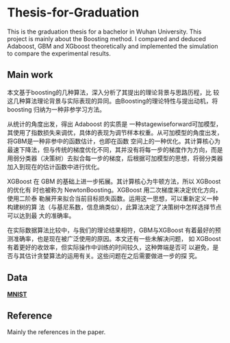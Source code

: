 

# Thesis-for-Graduation

This is the graduation thesis for a bachelor in Wuhan University. This project is mainly about the Boosting method. I compared and deduced
Adaboost, GBM and XGboost theoretically and implemented the simulation to compare the experimental results.

## Main work

本文基于boosting的几种算法，深入分析了其提出的理论背景与思路历程，比 较这几种算法理论背景与实际表现的异同。由Boosting的理论特性与提出动机，将 boosting 归纳为一种非参学习方法。

从统计的角度出发，得出 Adaboost 的实质是 一种stagewiseforward可加模型，其使用了指数损失来调优，具体的表现为调节样本权重。从可加模型的角度出发，将GBM是一种非参中的函数估计，也即在函数 空间上的一种优化。其计算核心为最速下降法，但与传统的梯度优化不同，其并没有将每一步的梯度作为方向，而是用弱分类器（决策树）去拟合每一步的梯度，后根据可加模型的思想，将弱分类器加入到现在的估计函数中进行优化。

XGBoost 在 GBM 的基础上进一步拓展。其计算核心为牛顿方法，所以 XGBoost 的优化有 时也被称为 NewtonBoosting。XGBoost 用二次梯度来决定优化方向，使用二阶泰 勒展开来拟合当前目标损失函数。运用这一思想，可以重新定义一种构建树的算 法（与基尼系数，信息熵类似），此算法决定了决策树中怎样选择节点可以达到最 大的准确率。

在实际数据算法比较中，与我们的理论结果相符，GBM与XGBoost 有着最好的预测准确率，也是现在被广泛使用的原因。本文还有一些未解决问题， 如 XGBoost 有着更好的收敛率，但实际操作中训练的时间较久，这种弊端是否可 以避免，是否与其估计贪婪算法的运用有关。这些问题在之后需要做进一步的探 究。

## Data
[**MNIST**](http://yann.lecun.com/exdb/mnist/)

## Reference
Mainly the references in the paper.

